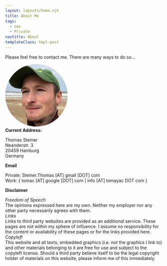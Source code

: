 ```yaml
---
layout: layouts/home.njk
title: About Me
tags:
  - nav
  - Private
navtitle: About
templateClass: tmpl-post
---
```


Please feel free to contact me. There are many ways to do so...
<div>
  <img style="border: 0; border-radius: 50%;" src="/images/thomas_steiner.jpg" alt="Thomas Steiner" width="200" height="200">
</div>
<b>Current Address:</b>
<p>
  Thomas Steiner<br>
  Neanderstr. 3<br>
  20459 Hamburg<br>
  Germany<br>
</p>
<b>Email</b>
<p>
  Private: Steiner.Thomas [AT] gmail [DOT] com<br>
  Work: { tomac [AT] google [DOT] com | info [AT] tomayac DOT com }
</p>
<b>Disclaimer</b>
<p>
  <i>Freedom of Speech</i>
  <br>
  The opinions expressed here are my own. Neither my employer nor any other party necessarily agrees with them.
  <br>
  <i>Links</i>
  <br>
   Links to third party websites are provided as an additional service. These pages are not within my sphere of influence. I    assume no responsibility for the content or availability of these pages or for the links provided here.<br>
  <i>Copyleft</i>
  <br>
  This website and all texts, embedded graphics (i.e. not the graphics I link to) and other materials belonging to it are free for use and subject to the copyleft license. Should a third party believe itself to be the legal copyright holder of materials on this website, please inform me of this immediately.
</p>
